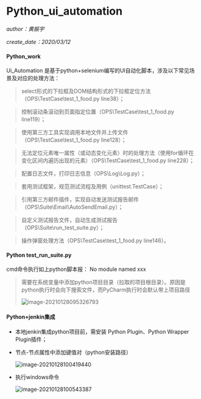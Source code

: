 # Python_ui_automation

*author：黄振宇*

*create_date：2020/03/12*

#### Python_work
Ui_Automation 是基于python+selenium编写的UI自动化脚本，涉及以下常见场景及对应的处理方法：

> select形式的下拉框及DOM结构形式的下拉框定位方法（OPS\TestCase\test_1_food.py	line38）；

> 控制滚动条滚动到页面指定位置（OPS\TestCase\test_1_food.py	line119）；

> 使用第三方工具实现调用本地文件并上传文件（OPS\TestCase\test_1_food.py	line128）；

> 无法定位元素唯一属性（或动态变化元素）时的处理方法（使用for循环在变化区间内遍历出现的元素）（OPS\TestCase\test_1_food.py	line228）；

> 配置日志文件，打印日志信息（OPS\Log\Log.py）；

> 套用测试框架，规范测试流程及用例（unittest.TestCase）；

> 引用第三方邮件插件，实现自动发送测试报告邮件（OPS\Suite\Email\AutoSendEmail.py）；

> 自定义测试报告文件，自动生成测试报告（OPS\Suite\run_test_suite.py）；

> 操作弹窗处理方法（OPS\TestCase\test_1_food.py	line146）。



#### Python  test_run_suite.py

cmd命令执行如上python脚本报： No module named xxx

> 需要在系统变量中添加python项目目录（拉取的项目根目录）。原因是python执行时会向下搜索文件，而PyCharm执行时会默认带上项目路径
>
> ![image-20210128095326793](C:\Users\hzy\AppData\Roaming\Typora\typora-user-images\image-20210128095326793.png)



#### Python+jenkin集成

- 本地jenkin集成python项目前，需安装 Python Plugin、Python Wrapper Plugin插件；

- 节点-节点属性中添加键值对（python安装路径）

  ![image-20210128100419440](C:\Users\hzy\AppData\Roaming\Typora\typora-user-images\image-20210128100419440.png)

- 执行windows命令

  ![image-20210128100543387](C:\Users\hzy\AppData\Roaming\Typora\typora-user-images\image-20210128100543387.png)